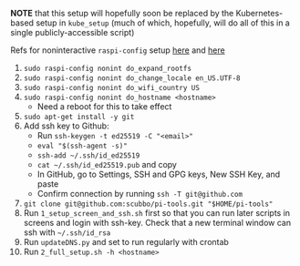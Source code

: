 **NOTE** that this setup will hopefully soon be replaced by
the Kubernetes-based setup in `kube_setup` (much of which, hopefully, will do all of this in a single publicly-accessible script)

Refs for noninteractive `raspi-config` setup [here](https://raspberrypi.stackexchange.com/a/66939/118884) and [here](https://loganmarchione.com/2021/07/raspi-configs-mostly-undocumented-non-interactive-mode/)
1. `sudo raspi-config nonint do_expand_rootfs`
2. `sudo raspi-config nonint do_change_locale en_US.UTF-8`
3. `sudo raspi-config nonint do_wifi_country US`
4. `sudo raspi-config nonint do_hostname <hostname>`
   * Need a reboot for this to take effect
5. `sudo apt-get install -y git`
6. Add ssh key to Github:
   * Run `ssh-keygen -t ed25519 -C "<email>"`
   * `eval "$(ssh-agent -s)"`
   * `ssh-add ~/.ssh/id_ed25519`
   * `cat ~/.ssh/id_ed25519.pub` and copy
   * In GitHub, go to Settings, SSH and GPG keys, New SSH Key, and paste
   * Confirm connection by running `ssh -T git@github.com`
5. `git clone git@github.com:scubbo/pi-tools.git "$HOME/pi-tools"`
6. Run `1_setup_screen_and_ssh.sh` first so that you can run later scripts in screens and login with ssh-key. Check that a new terminal window can ssh with `~/.ssh/id_rsa`
7. Run `updateDNS.py` and set to run regularly with crontab
8. Run `2_full_setup.sh -h <hostname>`
